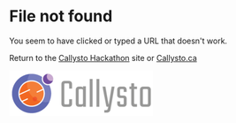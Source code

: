 # File not found

You seem to have clicked or typed a URL that doesn't work.

Return to the [Callysto Hackathon](index.md) site or [Callysto.ca](https://www.callysto.ca)

[![Callysto Logo](images/Callysto-Logo_Hor_Colour-260x82.png)](https://www.callysto.ca)
